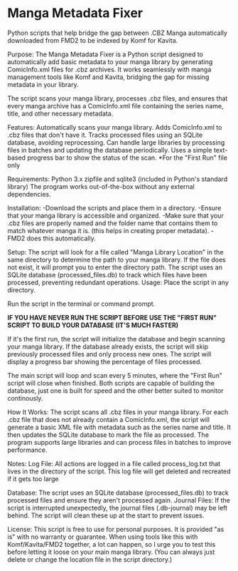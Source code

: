 # Manga Metadata Fixer
Python scripts that help bridge the gap between .CBZ Manga automatically downloaded from FMD2 to be indexed by Komf for Kavita.

Purpose:
The Manga Metadata Fixer is a Python script designed to automatically add basic metadata to your manga library by generating ComicInfo.xml files for .cbz archives. It works seamlessly with manga management tools like Komf and Kavita, bridging the gap for missing metadata in your library.

The script scans your manga library, processes .cbz files, and ensures that every manga archive has a ComicInfo.xml file containing the series name, title, and other necessary metadata.

Features:
Automatically scans your manga library.
Adds ComicInfo.xml to .cbz files that don't have it.
Tracks processed files using an SQLite database, avoiding reprocessing.
Can handle large libraries by processing files in batches and updating the database periodically.
Uses a simple text-based progress bar to show the status of the scan. *For the "First Run" file only

Requirements:
Python 3.x
zipfile and sqlite3 (included in Python's standard library)
The program works out-of-the-box without any external dependencies.

Installation:
-Download the scripts and place them in a directory.
-Ensure that your manga library is accessible and organized.
-Make sure that your .cbz files are properly named and the folder name that contains them to match whatever manga it is. (this helps in creating proper metadata). - FMD2 does this automatically.


Setup:
The script will look for a file called "Manga Library Location" in the same directory to determine the path to your manga library. If the file does not exist, it will prompt you to enter the directory path.
The script uses an SQLite database (processed_files.db) to track which files have been processed, preventing redundant operations.
Usage:
Place the script in any directory.

Run the script in the terminal or command prompt.  

****IF YOU HAVE NEVER RUN THE SCRIPT BEFORE USE THE "FIRST RUN" SCRIPT TO BUILD YOUR DATABASE (IT'S MUCH FASTER)****

If it's the first run, the script will initialize the database and begin scanning your manga library.
If the database already exists, the script will skip previously processed files and only process new ones.
The script will display a progress bar showing the percentage of files processed.

The main script will loop and scan every 5 minutes, where the "First Run" script will close when finished.  Both scripts are capable of building the database, just one is built for speed and the other better suited to monitor continously.

How It Works:
The script scans all .cbz files in your manga library.
For each .cbz file that does not already contain a ComicInfo.xml, the script will generate a basic XML file with metadata such as the series name and title.
It then updates the SQLite database to mark the file as processed.
The program supports large libraries and can process files in batches to improve performance.

Notes:
Log File: All actions are logged in a file called process_log.txt that lives in the directory of the script.  This log file will get deleted and recreated if it gets too large

Database: The script uses an SQLite database (processed_files.db) to track processed files and ensure they aren't processed again.
Journal Files: If the script is interrupted unexpectedly, the journal files (.db-journal) may be left behind. The script will clean these up at the start to prevent issues.

License:
This script is free to use for personal purposes. It is provided "as is" with no warranty or guarantee.  When using tools like this with Komf/Kavita/FMD2 together, a lot can happen, so I urge you to test this before letting it loose on your main manga library.  (You can always just delete or change the location file in the script directory.)

